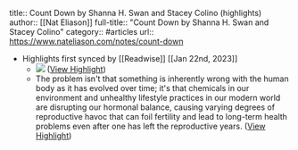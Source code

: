 title:: Count Down by Shanna H. Swan and Stacey Colino (highlights)
author:: [[Nat Eliason]]
full-title:: "Count Down by Shanna H. Swan and Stacey Colino"
category:: #articles
url:: https://www.nateliason.com/notes/count-down

- Highlights first synced by [[Readwise]] [[Jan 22nd, 2023]]
	- ![](https://uploads-ssl.webflow.com/5ad143610f7efd77b6f188f3/616602e7a589310e960b0ba1_Count%20Down.jpg) ([View Highlight](https://read.readwise.io/read/01gqchapat9k62ktkz8dzyyert))
	- The problem isn't that something is inherently wrong with the human body as it has evolved over time; it's that chemicals in our environment and unhealthy lifestyle practices in our modern world are disrupting our hormonal balance, causing varying degrees of reproductive havoc that can foil fertility and lead to long-term health problems even after one has left the reproductive years. ([View Highlight](https://read.readwise.io/read/01gqchadhkvcdks8nrqxzhv0pd))